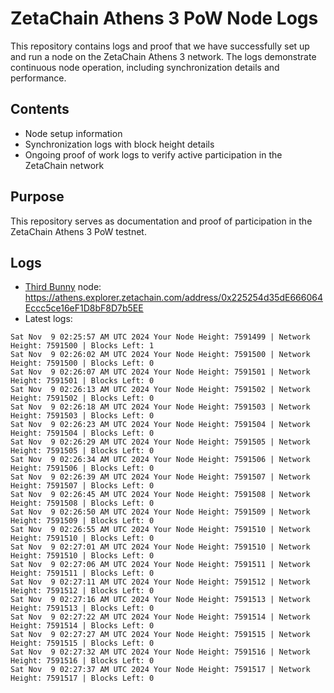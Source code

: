 # ZetaChain Athens 3 PoW Node Logs
This repository contains logs and proof that we have successfully set up and run a node on the ZetaChain Athens 3 network. The logs demonstrate continuous node operation, including synchronization details and performance.

## Contents
- Node setup information
- Synchronization logs with block height details
- Ongoing proof of work logs to verify active participation in the ZetaChain network

## Purpose
This repository serves as documentation and proof of participation in the ZetaChain Athens 3 PoW testnet.

## Logs

- [Third Bunny](https://thirdbunny.xyz/) node: https://athens.explorer.zetachain.com/address/0x225254d35dE666064Eccc5ce16eF1D8bF8D7b5EE
- Latest logs:
```
Sat Nov  9 02:25:57 AM UTC 2024 Your Node Height: 7591499 | Network Height: 7591500 | Blocks Left: 1
Sat Nov  9 02:26:02 AM UTC 2024 Your Node Height: 7591500 | Network Height: 7591500 | Blocks Left: 0
Sat Nov  9 02:26:07 AM UTC 2024 Your Node Height: 7591501 | Network Height: 7591501 | Blocks Left: 0
Sat Nov  9 02:26:13 AM UTC 2024 Your Node Height: 7591502 | Network Height: 7591502 | Blocks Left: 0
Sat Nov  9 02:26:18 AM UTC 2024 Your Node Height: 7591503 | Network Height: 7591503 | Blocks Left: 0
Sat Nov  9 02:26:23 AM UTC 2024 Your Node Height: 7591504 | Network Height: 7591504 | Blocks Left: 0
Sat Nov  9 02:26:29 AM UTC 2024 Your Node Height: 7591505 | Network Height: 7591505 | Blocks Left: 0
Sat Nov  9 02:26:34 AM UTC 2024 Your Node Height: 7591506 | Network Height: 7591506 | Blocks Left: 0
Sat Nov  9 02:26:39 AM UTC 2024 Your Node Height: 7591507 | Network Height: 7591507 | Blocks Left: 0
Sat Nov  9 02:26:45 AM UTC 2024 Your Node Height: 7591508 | Network Height: 7591508 | Blocks Left: 0
Sat Nov  9 02:26:50 AM UTC 2024 Your Node Height: 7591509 | Network Height: 7591509 | Blocks Left: 0
Sat Nov  9 02:26:55 AM UTC 2024 Your Node Height: 7591510 | Network Height: 7591510 | Blocks Left: 0
Sat Nov  9 02:27:01 AM UTC 2024 Your Node Height: 7591510 | Network Height: 7591510 | Blocks Left: 0
Sat Nov  9 02:27:06 AM UTC 2024 Your Node Height: 7591511 | Network Height: 7591511 | Blocks Left: 0
Sat Nov  9 02:27:11 AM UTC 2024 Your Node Height: 7591512 | Network Height: 7591512 | Blocks Left: 0
Sat Nov  9 02:27:16 AM UTC 2024 Your Node Height: 7591513 | Network Height: 7591513 | Blocks Left: 0
Sat Nov  9 02:27:22 AM UTC 2024 Your Node Height: 7591514 | Network Height: 7591514 | Blocks Left: 0
Sat Nov  9 02:27:27 AM UTC 2024 Your Node Height: 7591515 | Network Height: 7591515 | Blocks Left: 0
Sat Nov  9 02:27:32 AM UTC 2024 Your Node Height: 7591516 | Network Height: 7591516 | Blocks Left: 0
Sat Nov  9 02:27:37 AM UTC 2024 Your Node Height: 7591517 | Network Height: 7591517 | Blocks Left: 0
```
